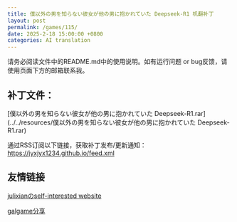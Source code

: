 ```yaml
---
title: 僕以外の男を知らない彼女が他の男に抱かれていた Deepseek-R1 机翻补丁
layout: post
permalink: /games/115/
date: 2025-2-18 15:00:00 +0800
categories: AI translation
---
```



请务必阅读文件中的README.md中的使用说明。如有运行问题 or bug反馈，请使用页面下方的邮箱联系我。



## 补丁文件：

[僕以外の男を知らない彼女が他の男に抱かれていた Deepseek-R1.rar](../../resources/僕以外の男を知らない彼女が他の男に抱かれていた Deepseek-R1.rar)

 

通过RSS订阅以下链接，获取补丁发布/更新通知：https://jyxjyx1234.github.io/feed.xml

## 友情链接

[julixianのself-interested website](https://julixian-siw.worldsystem.top/) 

[galgame分享](https://t.me/galgpt)
